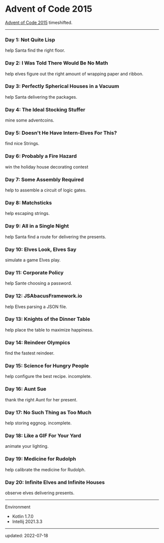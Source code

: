 # Advent of Code 2015

[Advent of Code 2015] timeshifted.

[Advent of Code 2015]:https://adventofcode.com/2015

---

### Day 1: Not Quite Lisp

help Santa find the right floor.

### Day 2: I Was Told There Would Be No Math

help elves figure out the right amount of wrapping paper and ribbon.

### Day 3: Perfectly Spherical Houses in a Vacuum

help Santa delivering the packages.

### Day 4: The Ideal Stocking Stuffer

mine some adventcoins.

### Day 5: Doesn't He Have Intern-Elves For This?

find nice Strings.

### Day 6: Probably a Fire Hazard

win the holiday house decorating contest

### Day 7: Some Assembly Required

help to assemble a circuit of logic gates.

### Day 8: Matchsticks

help escaping strings.

### Day 9: All in a Single Night

help Santa find a route for delivering the presents.

### Day 10: Elves Look, Elves Say

simulate a game Elves play.

### Day 11: Corporate Policy

help Sante choosing a password.

### Day 12: JSAbacusFramework.io

help Elves parsing a JSON file.

### Day 13: Knights of the Dinner Table

help place the table to maximize happiness.

### Day 14: Reindeer Olympics

find the fastest reindeer.

### Day 15: Science for Hungry People

help configure the best recipe. incomplete.

### Day 16: Aunt Sue

thank the right Aunt for her present.

### Day 17: No Such Thing as Too Much

help storing eggnog. incomplete.

### Day 18: Like a GIF For Your Yard

animate your lighting.

### Day 19: Medicine for Rudolph

help calibrate the medicine for Rudolph.

### Day 20: Infinite Elves and Infinite Houses

observe elves delivering presents.

---

Environment

- Kotlin 1.7.0
- Intellij 2021.3.3

---

updated: 2022-07-18